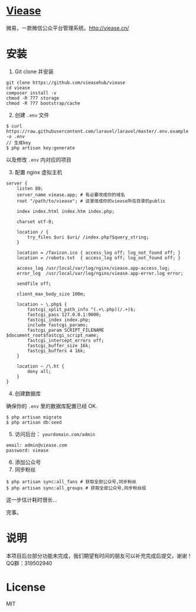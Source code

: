 # [Viease](http://viease.cn/)

微易，一款微信公众平台管理系统。http://viease.cn/

# 安装

1. Git clone 并安装

 ```shell
 git clone https://github.com/vieasehub/viease
 cd viease
 composer install -v
 chmod -R 777 storage
 chmod -R 777 bootstrap/cache
 ```

2. 创建 `.env` 文件

 ```shell
 $ curl https://raw.githubusercontent.com/laravel/laravel/master/.env.example -o .env
 // 生成key
 $ php artisan key:generate
 ```

 以及修改 `.env` 内对应的项目

3. 配置 nginx 虚拟主机

 ```
 server {
     listen 80;
     server_name viease.app; # 有必要改成你的域名
     root "/path/to/viease"; # 这里改成你的viease所在目录的public

     index index.html index.htm index.php;

     charset utf-8;

     location / {
         try_files $uri $uri/ /index.php?$query_string;
     }

     location = /favicon.ico { access_log off; log_not_found off; }
     location = /robots.txt  { access_log off; log_not_found off; }

     access_log /usr/local/var/log/nginx/viease.app-access.log;
     error_log  /usr/local/var/log/nginx/viease.app-error.log error;

     sendfile off;

     client_max_body_size 100m;

     location ~ \.php$ {
         fastcgi_split_path_info ^(.+\.php)(/.+)$;
         fastcgi_pass 127.0.0.1:9000;
         fastcgi_index index.php;
         include fastcgi_params;
         fastcgi_param SCRIPT_FILENAME $document_root$fastcgi_script_name;
         fastcgi_intercept_errors off;
         fastcgi_buffer_size 16k;
         fastcgi_buffers 4 16k;
     }

     location ~ /\.ht {
         deny all;
     }
 }
 ```
4. 创建数据库

 确保你的 `.env` 里的数据库配置已经 OK.

 ```shell
 $ php artisan migrate
 $ php artisan db:seed
 ```

5. 访问后台： `yourdomain.com/admin`

 ```
 email: admin@viease.com
 password: viease
 ```

6. 添加公众号
7. 同步粉丝

 ```shell
 $ php artisan sync:all_fans # 获取全部公众号,同步粉丝
 $ php artisan sync:all_groups # 获取全部公众号,同步粉丝组
 ```
 这一步估计耗时很长...

完事。

# 说明
本项目后台部分功能未完成，我们期望有时间的朋友可以补充完成后提交，谢谢！QQ群：319502940

# License

MIT